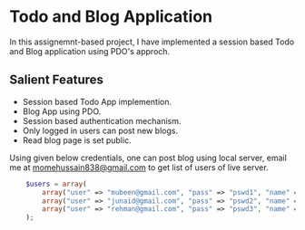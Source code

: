 # Todo and Blog Application

In this assignemnt-based project, I have implemented a session based Todo and Blog application using PDO's approch.

## Salient Features

- Session based Todo App implemention.
- Blog App using PDO.
- Session based authentication mechanism.
- Only logged in users can post new blogs.
- Read blog page is set public.

Using given below credentials, one can post blog using local server, email me at <momehussain838@gmail.com> to get list of users of live server.

```php
    $users = array(
        array("user" => "mubeen@gmail.com", "pass" => "pswd1", "name" => "Mubeen"),
        array("user" => "junaid@gmail.com", "pass" => "pswd2", "name" => "Junaid"),
        array("user" => "rehman@gmail.com", "pass" => "pswd3", "name" => "Rehman"),
    );
```

